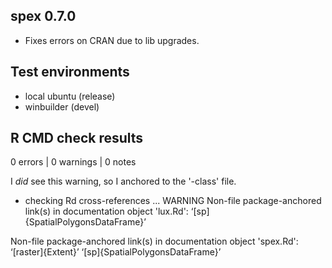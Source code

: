## spex 0.7.0

* Fixes errors on CRAN due to lib upgrades. 


## Test environments

* local ubuntu (release)
* winbuilder (devel)

## R CMD check results

0 errors | 0 warnings | 0 notes

I *did* see this warning, so I anchored to the '-class' file. 

* checking Rd cross-references ... WARNING
Non-file package-anchored link(s) in documentation object 'lux.Rd':
  ‘[sp]{SpatialPolygonsDataFrame}’

Non-file package-anchored link(s) in documentation object 'spex.Rd':
  ‘[raster]{Extent}’ ‘[sp]{SpatialPolygonsDataFrame}’




